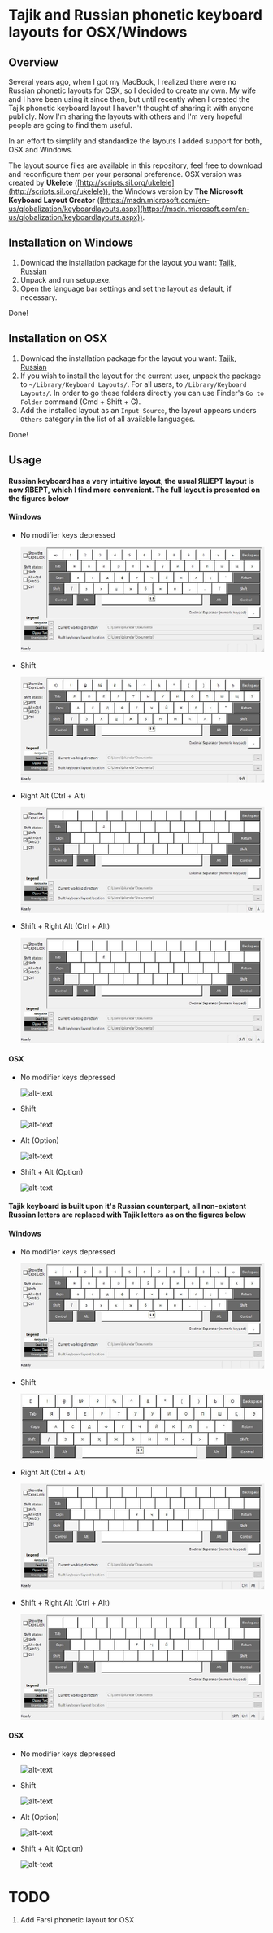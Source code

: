 # Tajik and Russian phonetic keyboard layouts for OSX/Windows

## Overview
Several years ago, when I got my MacBook, I realized there were no Russian phonetic layouts for OSX, so I decided to create my own. My wife and I have been using it since then, but until recently when I created the Tajik phonetic keyboard layout I haven't thought of sharing it with anyone publicly. Now I'm sharing the layouts with others and I'm very hopeful people are going to find them useful.

In an effort to simplify and standardize the layouts I added support for both, OSX and Windows.

The layout source files are available in this repository, feel free to download and reconfigure them per your personal preference. OSX version was created by **Ukelete** ([http://scripts.sil.org/ukelele](http://scripts.sil.org/ukelele)), the Windows version by **The Microsoft Keyboard Layout Creator** ([https://msdn.microsoft.com/en-us/globalization/keyboardlayouts.aspx](https://msdn.microsoft.com/en-us/globalization/keyboardlayouts.aspx)).

## Installation on Windows
1. Download the installation package for the layout you want: 
[Tajik](https://github.com/maqduni/Phonetic-Keyboard-Layouts/raw/master/dist/win-tajik-phonetic-keyboard.zip), 
[Russian](https://github.com/maqduni/Phonetic-Keyboard-Layouts/raw/master/dist/win-russian-phonetic-keyboard.zip)
2. Unpack and run setup.exe.
3. Open the language bar settings and set the layout as default, if necessary.

Done!

## Installation on OSX
1. Download the installation package for the layout you want: 
[Tajik](https://github.com/maqduni/Phonetic-Keyboard-Layouts/raw/master/dist/osx-tajik-phonetic-keyboard.zip), 
[Russian](https://github.com/maqduni/Phonetic-Keyboard-Layouts/raw/master/dist/osx-russian-phonetic-keyboard.zip)
2. If you wish to install the layout for the current user, unpack the package to `~/Library/Keyboard Layouts/`. For all users, to `/Library/Keyboard Layouts/`. In order to go these folders directly you can use Finder's `Go to Folder` command (Cmd + Shift + G).
3. Add the installed layout as an `Input Source`, the layout appears unders `Others` category in the list of all available languages.

Done!

## Usage

#### Russian keyboard has a very intuitive layout, the usual ЯШЕРТ layout is now ЯВЕРТ, which I find more convenient. The full layout is presented on the figures below

#### Windows
* No modifier keys depressed

  ![alt-text](https://github.com/maqduni/Phonetic-Keyboard-Layouts/raw/master/img/win-rus-no-mod.jpg "No modifier keys depressed (Windows)")
  
* Shift

  ![alt-text](https://github.com/maqduni/Phonetic-Keyboard-Layouts/raw/master/img/win-rus-shft.jpg "Shift (Windows)")
  
* Right Alt (Ctrl + Alt)

  ![alt-text](https://github.com/maqduni/Phonetic-Keyboard-Layouts/raw/master/img/win-rus-altgr.jpg "Right Alt (Ctrl + Alt) (Windows)")
  
* Shift + Right Alt (Ctrl + Alt)

  ![alt-text](https://github.com/maqduni/Phonetic-Keyboard-Layouts/raw/master/img/win-rus-shft-altgr.jpg "Shift + Right Alt (Ctrl + Alt) (Windows)")

#### OSX
* No modifier keys depressed

  ![alt-text](https://github.com/maqduni/Phonetic-Keyboard-Layouts/raw/master/img/osx-rus-no-mod.jpg "No modifier keys depressed (OSX)")
  
* Shift

  ![alt-text](https://github.com/maqduni/Phonetic-Keyboard-Layouts/raw/master/img/osx-rus-shft.jpg "Shift (OSX)")

* Alt (Option)

  ![alt-text](https://github.com/maqduni/Phonetic-Keyboard-Layouts/raw/master/img/osx-rus-alt.jpg "Alt (Option) (OSX)")

* Shift + Alt (Option)

  ![alt-text](https://github.com/maqduni/Phonetic-Keyboard-Layouts/raw/master/img/osx-rus-shft-alt.jpg "Shift + Alt (Option) (OSX)")


#### Tajik keyboard is built upon it's Russian counterpart, all non-existent Russian letters are replaced with Tajik letters as on the figures below

#### Windows
* No modifier keys depressed

  ![alt-text](https://github.com/maqduni/Phonetic-Keyboard-Layouts/raw/master/img/win-taj-no-mod.jpg "No modifier keys depressed (Windows)")
  
* Shift

  ![alt-text](https://github.com/maqduni/Phonetic-Keyboard-Layouts/raw/master/img/win-taj-shft.jpg "Shift (Windows)")
  
* Right Alt (Ctrl + Alt)

  ![alt-text](https://github.com/maqduni/Phonetic-Keyboard-Layouts/raw/master/img/win-taj-altgr.jpg "Right Alt (Ctrl + Alt) (Windows)")
  
* Shift + Right Alt (Ctrl + Alt)

  ![alt-text](https://github.com/maqduni/Phonetic-Keyboard-Layouts/raw/master/img/win-taj-shft-altgr.jpg "Shift + Right Alt (Ctrl + Alt) (Windows)")

#### OSX
* No modifier keys depressed

  ![alt-text](https://github.com/maqduni/Phonetic-Keyboard-Layouts/raw/master/img/osx-taj-no-mod.jpg "No modifier keys depressed (OSX)")
  
* Shift

  ![alt-text](https://github.com/maqduni/Phonetic-Keyboard-Layouts/raw/master/img/osx-taj-shft.jpg "Shift (OSX)")

* Alt (Option)

  ![alt-text](https://github.com/maqduni/Phonetic-Keyboard-Layouts/raw/master/img/osx-taj-alt.jpg "Alt (Option) (OSX)")

* Shift + Alt (Option)

  ![alt-text](https://github.com/maqduni/Phonetic-Keyboard-Layouts/raw/master/img/osx-taj-shft-alt.jpg "Shift + Alt (Option) (OSX)")

# TODO
1. Add Farsi phonetic layout for OSX
